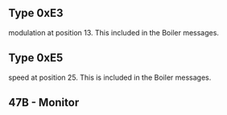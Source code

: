 ## Type 0xE3
modulation at position 13. This included in the Boiler messages.
## Type 0xE5
speed at position 25. This is included in the Boiler messages.
## 47B - Monitor
